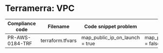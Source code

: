# Terramerra: VPC

Compliance code | Filename       | Code snippet problem              | Fixed code
----------------|----------------|-----------------------------------|---------------------------------
PR-AWS-0184-TRF |terraform.tfvars|map_public_ip_on_launch = true     |map_public_ip_on_launch = false
